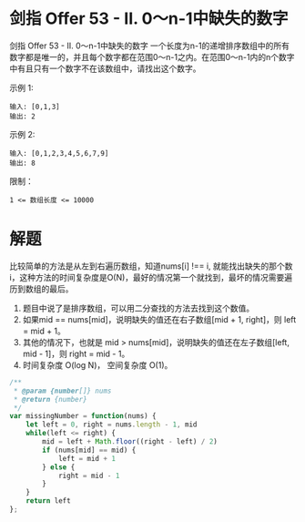 # 剑指 Offer 53 - II. 0～n-1中缺失的数字

剑指 Offer 53 - II. 0～n-1中缺失的数字
一个长度为n-1的递增排序数组中的所有数字都是唯一的，并且每个数字都在范围0～n-1之内。在范围0～n-1内的n个数字中有且只有一个数字不在该数组中，请找出这个数字。

 

示例 1:
```
输入: [0,1,3]
输出: 2
```
示例 2:
```
输入: [0,1,2,3,4,5,6,7,9]
输出: 8
```

限制：
```
1 <= 数组长度 <= 10000
```

# 解题
比较简单的方法是从左到右遍历数组，知道nums[i] !== i, 就能找出缺失的那个数i，这种方法的时间复杂度是O(N)，最好的情况第一个就找到，最坏的情况需要遍历到数组的最后。


1. 题目中说了是排序数组，可以用二分查找的方法去找到这个数值。
2. 如果mid == nums[mid]，说明缺失的值还在右子数组[mid + 1, right]，则 left = mid + 1。
3. 其他的情况下，也就是 mid > nums[mid]，说明缺失的值还在左子数组[left, mid - 1]，则 right = mid - 1。
4. 时间复杂度 O(log N)， 空间复杂度 O(1)。
```js
/**
 * @param {number[]} nums
 * @return {number}
 */
var missingNumber = function(nums) {
    let left = 0, right = nums.length - 1, mid
    while(left <= right) {
        mid = left + Math.floor((right - left) / 2)
        if (nums[mid] == mid) {
            left = mid + 1
        } else {
            right = mid - 1
        }
    }
    return left
};
```